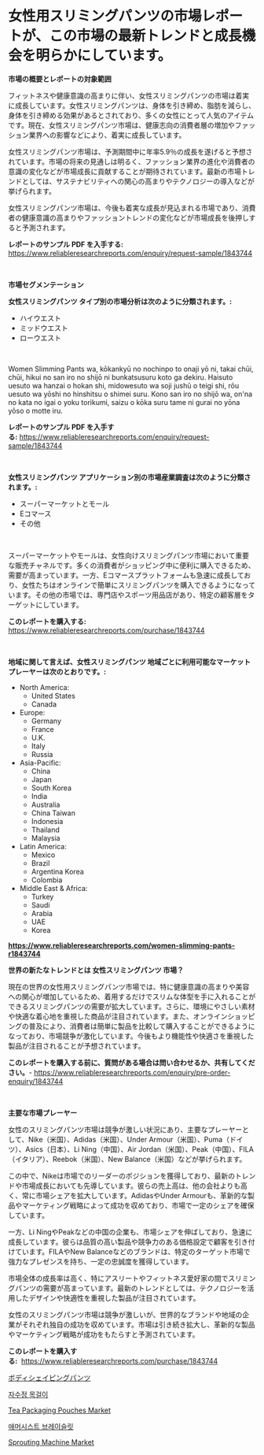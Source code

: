 <p><h1>女性用スリミングパンツの市場レポートが、この市場の最新トレンドと成長機会を明らかにしています。</h1></p><p><strong>市場の概要とレポートの対象範囲</strong></p>
<p><p>フィットネスや健康意識の高まりに伴い、女性スリミングパンツの市場は着実に成長しています。女性スリミングパンツは、身体を引き締め、脂肪を減らし、身体を引き締める効果があるとされており、多くの女性にとって人気のアイテムです。現在、女性スリミングパンツ市場は、健康志向の消費者層の増加やファッション業界への影響などにより、着実に成長しています。</p><p>女性スリミングパンツ市場は、予測期間中に年率5.9％の成長を遂げると予想されています。市場の将来の見通しは明るく、ファッション業界の進化や消費者の意識の変化などが市場成長に貢献することが期待されています。最新の市場トレンドとしては、サステナビリティへの関心の高まりやテクノロジーの導入などが挙げられます。</p><p>女性スリミングパンツ市場は、今後も着実な成長が見込まれる市場であり、消費者の健康意識の高まりやファッショントレンドの変化などが市場成長を後押しすると予測されます。</p></p>
<p><strong>レポートのサンプル PDF を入手する:</strong> <a href="https://www.reliableresearchreports.com/enquiry/request-sample/1843744">https://www.reliableresearchreports.com/enquiry/request-sample/1843744</a></p>
<p>&nbsp;</p>
<p><strong>市場セグメンテーション</strong></p>
<p><strong>女性スリミングパンツ タイプ別の市場分析は次のように分類されます。:</strong></p>
<p><ul><li>ハイウエスト</li><li>ミッドウエスト</li><li>ローウエスト</li></ul></p>
<p>&nbsp;</p>
<p><p>Women Slimming Pants wa, kōkankyū no nochinpo to onaji yō ni, takai chūi, chūi, hikui no san iro no shijō ni bunkatsusuru koto ga dekiru. Haisuto uesuto wa hanzai o hokan shi, midowesuto wa soji jushū o teigi shi, rōu uesuto wa yōshi no hinshitsu o shimei suru. Kono san iro no shijō wa, on'na no kata no igai o yoku torikumi, saizu o kōka suru tame ni gurai no yōna yōso o motte iru.</p></p>
<p><strong>レポートのサンプル PDF を入手する:</strong>&nbsp;<a href="https://www.reliableresearchreports.com/enquiry/request-sample/1843744">https://www.reliableresearchreports.com/enquiry/request-sample/1843744</a></p>
<p>&nbsp;</p>
<p><strong> 女性スリミングパンツ アプリケーション別の市場産業調査は次のように分類されます。:</strong></p>
<p><ul><li>スーパーマーケットとモール</li><li>Eコマース</li><li>その他</li></ul></p>
<p>&nbsp;</p>
<p><p>スーパーマーケットやモールは、女性向けスリミングパンツ市場において重要な販売チャネルです。多くの消費者がショッピング中に便利に購入できるため、需要が高まっています。一方、Eコマースプラットフォームも急速に成長しており、女性たちはオンラインで簡単にスリミングパンツを購入できるようになっています。その他の市場では、専門店やスポーツ用品店があり、特定の顧客層をターゲットにしています。</p></p>
<p><strong>このレポートを購入する:</strong>&nbsp; <a href="https://www.reliableresearchreports.com/purchase/1843744">https://www.reliableresearchreports.com/purchase/1843744</a></p>
<p>&nbsp;</p>
<p><strong>地域に関して言えば、女性スリミングパンツ 地域ごとに利用可能なマーケットプレーヤーは次のとおりです。:</strong></p>
<p><ul>
    <li>
        North America:
        <ul>
            <li>United States</li>
            <li>Canada</li>
        </ul>
    </li>
    <li>
        Europe:
        <ul>
            <li>Germany</li>
            <li>France</li>
            <li>U.K.</li>
            <li>Italy</li>
            <li>Russia</li>
        </ul>
    </li>
    <li>
        Asia-Pacific:
        <ul>
            <li>China</li>
            <li>Japan</li>
            <li>South Korea</li>
            <li>India</li>
            <li>Australia</li>
            <li>China Taiwan</li>
            <li>Indonesia</li>
            <li>Thailand</li>
            <li>Malaysia</li>
        </ul>
    </li>
    <li>
        Latin America:
        <ul>
            <li>Mexico</li>
            <li>Brazil</li>
            <li>Argentina Korea</li>
            <li>Colombia</li>
        </ul>
    </li>
    <li>
        Middle East & Africa:
        <ul>
            <li>Turkey</li>
            <li>Saudi</li>
            <li>Arabia</li>
            <li>UAE</li>
            <li>Korea</li>
        </ul>
    </li>
    </ul></p>
<p><strong><a href="https://www.reliableresearchreports.com/women-slimming-pants-r1843744">https://www.reliableresearchreports.com/women-slimming-pants-r1843744</a></strong>&nbsp;</p>
<p><strong>世界の新たなトレンドとは 女性スリミングパンツ 市場？</strong></p>
<p><p>現在の世界の女性用スリミングパンツ市場では、特に健康意識の高まりや美容への関心が増加しているため、着用するだけでスリムな体型を手に入れることができるスリミングパンツの需要が拡大しています。さらに、環境にやさしい素材や快適な着心地を重視した商品が注目されています。また、オンラインショッピングの普及により、消費者は簡単に製品を比較して購入することができるようになっており、市場競争が激化しています。今後もより機能性や快適さを重視した製品が注目されることが予想されています。</p></p>
<p><strong>このレポートを購入する前に、質問がある場合は問い合わせるか、共有してください。</strong>- <a href="https://www.reliableresearchreports.com/enquiry/pre-order-enquiry/1843744">https://www.reliableresearchreports.com/enquiry/pre-order-enquiry/1843744</a></p>
<p>&nbsp;</p>
<p><strong>主要な市場プレーヤー</strong></p>
<p><p>女性のスリミングパンツ市場は競争が激しい状況にあり、主要なプレーヤーとして、Nike（米国）、Adidas（米国）、Under Armour（米国）、Puma（ドイツ）、Asics（日本）、Li Ning（中国）、Air Jordan（米国）、Peak（中国）、FILA（イタリア）、Reebok（米国）、New Balance（米国）などが挙げられます。</p><p>この中で、Nikeは市場でのリーダーのポジションを獲得しており、最新のトレンドや市場成長においても先導しています。彼らの売上高は、他の会社よりも高く、常に市場シェアを拡大しています。AdidasやUnder Armourも、革新的な製品やマーケティング戦略によって成功を収めており、市場で一定のシェアを確保しています。</p><p>一方、Li NingやPeakなどの中国の企業も、市場シェアを伸ばしており、急速に成長しています。彼らは品質の高い製品や競争力のある価格設定で顧客を引き付けています。FILAやNew Balanceなどのブランドは、特定のターゲット市場で強力なプレゼンスを持ち、一定の忠誠度を獲得しています。</p><p>市場全体の成長率は高く、特にアスリートやフィットネス愛好家の間でスリミングパンツの需要が高まっています。最新のトレンドとしては、テクノロジーを活用したデザインや快適性を重視した製品が注目されています。</p><p>女性のスリミングパンツ市場は競争が激しいが、世界的なブランドや地域の企業がそれぞれ独自の成功を収めています。市場は引き続き拡大し、革新的な製品やマーケティング戦略が成功をもたらすと予測されています。</p></p>
<p><strong>このレポートを購入する:</strong>&nbsp;&nbsp;<a href="https://www.reliableresearchreports.com/purchase/1843744">https://www.reliableresearchreports.com/purchase/1843744</a></p>
<p><p><a href="https://github.com/DonaldShaw1965/Market-Research-Report-List-1/blob/main/794391422515.md">ボディシェイピングパンツ</a></p><p><a href="https://github.com/Madalyell456456/Market-Research-Report-List-1/blob/main/305047220601.md">자수정 목걸이</a></p><p><a href="https://issuu.com/reportprime-2/docs/tea-packaging-pouches-market-size-2030.pptx">Tea Packaging Pouches Market</a></p><p><a href="https://github.com/vs019sa3m8x/Market-Research-Report-List-1/blob/main/216392920600.md">애머시스트 브레이슬릿</a></p><p><a href="https://view.publitas.com/reportprime-1/sprouting-machine-market-size-market-trends-and-growth-outlook-forecasted-for-period-from-2024-to-2031/">Sprouting Machine Market</a></p></p>